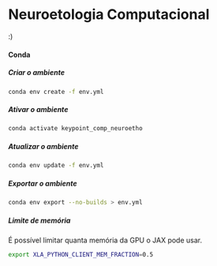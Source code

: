 # Neuroetologia Computacional

:)

#### Conda

##### Criar o ambiente

```sh
conda env create -f env.yml
```


##### Ativar o ambiente

```sh
conda activate keypoint_comp_neuroetho
```


##### Atualizar o ambiente

```sh
conda env update -f env.yml
```

##### Exportar o ambiente

```sh
conda env export --no-builds > env.yml
```



##### Limite de memória

É possível limitar quanta memória da GPU o JAX pode usar.

```sh
export XLA_PYTHON_CLIENT_MEM_FRACTION=0.5
```
